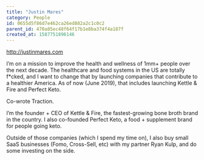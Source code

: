 ```yaml
---
title: "Justin Mares"
category: People
id: 0655d5f86d7e462ca26ed882a2c1c0c2
parent_id: 470a85ec48f64f17b1e8ba374f4a187f
created_at: 1587751896146
---
```


http://justinmares.com

I’m on a mission to improve the health and wellness of 1mm+ people over the next decade. The healthcare and food systems in the US are totally f*cked, and I want to change that by launching companies that contribute to a healthier America. As of now (June 2019), that includes launching Kettle & Fire and Perfect Keto.

Co-wrote Traction.

I’m the founder + CEO of Kettle & Fire, the fastest-growing bone broth brand in the country. I also co-founded Perfect Keto, a food + supplement brand for people going keto.

Outside of those companies (which I spend my time on), I also buy small SaaS businesses (Fomo, Cross-Sell, etc) with my partner Ryan Kulp, and do some investing on the side.


                